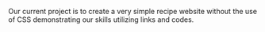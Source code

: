 Our current project is to create a very simple recipe website without the use of CSS demonstrating our skills utilizing links and codes. 